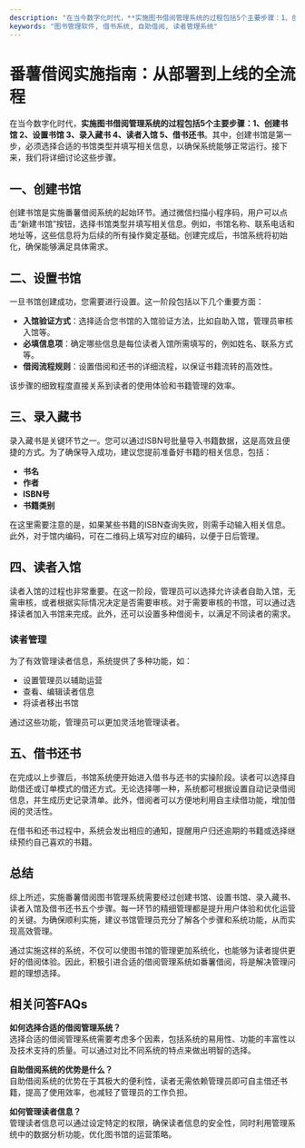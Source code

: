 ```yaml
---
description: "在当今数字化时代，**实施图书借阅管理系统的过程包括5个主要步骤：1、创建书馆 2、设置书馆 3、录入藏书 4、读者入馆 5、借书还书**。其中，创建书馆是第一步，必须选择合适的书馆类型并填写相关信息，以确保系统能够正常运行。接下来，我们将详细讨论这些步骤。"
keywords: "图书管理软件, 借书系统, 自助借阅, 读者管理系统"
---
```

# 番薯借阅实施指南：从部署到上线的全流程

在当今数字化时代，**实施图书借阅管理系统的过程包括5个主要步骤：1、创建书馆 2、设置书馆 3、录入藏书 4、读者入馆 5、借书还书**。其中，创建书馆是第一步，必须选择合适的书馆类型并填写相关信息，以确保系统能够正常运行。接下来，我们将详细讨论这些步骤。

## 一、创建书馆

创建书馆是实施番薯借阅系统的起始环节。通过微信扫描小程序码，用户可以点击“新建书馆”按钮，选择书馆类型并填写相关信息。例如，书馆名称、联系电话和地址等，这些信息将为后续的所有操作奠定基础。创建完成后，书馆系统将初始化，确保能够满足具体需求。

## 二、设置书馆

一旦书馆创建成功，您需要进行设置。这一阶段包括以下几个重要方面：

- **入馆验证方式**：选择适合您书馆的入馆验证方法，比如自助入馆，管理员审核入馆等。
- **必填信息项**：确定哪些信息是每位读者入馆所需填写的，例如姓名、联系方式等。
- **借阅流程规则**：设置借阅和还书的详细流程，以保证书籍流转的高效性。

该步骤的细致程度直接关系到读者的使用体验和书籍管理的效率。

## 三、录入藏书

录入藏书是关键环节之一。您可以通过ISBN号批量导入书籍数据，这是高效且便捷的方式。为了确保导入成功，建议您提前准备好书籍的相关信息，包括：

- **书名**
- **作者**
- **ISBN号**
- **书籍类别**

在这里需要注意的是，如果某些书籍的ISBN查询失败，则需手动输入相关信息。此外，对于馆内编码，可在二维码上填写对应的编码，以便于日后管理。

## 四、读者入馆

读者入馆的过程也非常重要。在这一阶段，管理员可以选择允许读者自助入馆，无需审核，或者根据实际情况决定是否需要审核。对于需要审核的书馆，可以通过选择读者加入书馆来完成。此外，还可以设置多种借阅卡，以满足不同读者的需求。

### 读者管理

为了有效管理读者信息，系统提供了多种功能，如：

- 设置管理员以辅助运营
- 查看、编辑读者信息
- 将读者移出书馆

通过这些功能，管理员可以更加灵活地管理读者。

## 五、借书还书

在完成以上步骤后，书馆系统便开始进入借书与还书的实操阶段。读者可以选择自助借还或订单模式的借还方式。无论选择哪一种，系统都可根据设置自动记录借阅信息，并生成历史记录清单。此外，借阅者可以方便地利用自主续借功能，增加借阅的灵活性。

在借书和还书过程中，系统会发出相应的通知，提醒用户归还逾期的书籍或选择继续预约自己喜欢的书籍。

## 总结

综上所述，实施番薯借阅图书管理系统需要经过创建书馆、设置书馆、录入藏书、读者入馆及借书还书五个步骤。每一环节的精细管理都是提升用户体验和优化运营的关键。为确保顺利实施，建议书馆管理员充分了解各个步骤和系统功能，从而实现高效管理。

通过实施这样的系统，不仅可以使图书馆的管理更加系统化，也能够为读者提供更好的借阅体验。因此，积极引进合适的借阅管理系统如番薯借阅，将是解决管理问题的理想选择。

## 相关问答FAQs

**如何选择合适的借阅管理系统？**  
选择合适的借阅管理系统需要考虑多个因素，包括系统的易用性、功能的丰富性以及技术支持的质量。可以通过对比不同系统的特点来做出明智的选择。

**自助借阅系统的优势是什么？**  
自助借阅系统的优势在于其极大的便利性，读者无需依赖管理员即可自主借还书籍，提高了使用效率，也减轻了管理员的工作负担。

**如何管理读者信息？**  
管理读者信息可以通过设定特定的权限，确保读者信息的安全性，同时利用管理系统中的数据分析功能，优化图书馆的运营策略。
